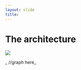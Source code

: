 ```yaml
---
layout: slide
title: 
---
```


# The architecture

![](/assets/architecture.png)

_ //graph here_

<aside class="notes" markdown="1">
</aside>